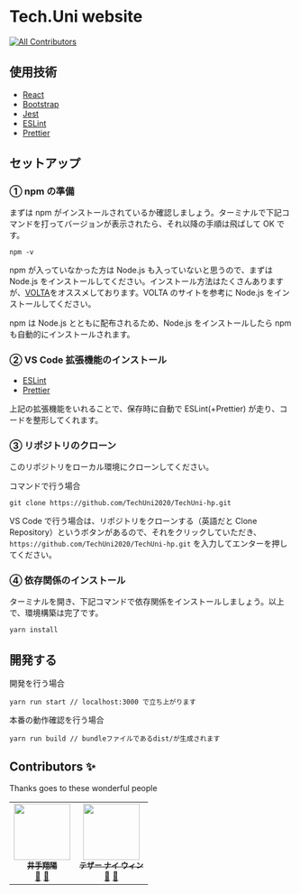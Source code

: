 # Tech.Uni website
<!-- ALL-CONTRIBUTORS-BADGE:START - Do not remove or modify this section -->
[![All Contributors](https://img.shields.io/badge/all_contributors-2-orange.svg?style=flat-square)](#contributors-)
<!-- ALL-CONTRIBUTORS-BADGE:END -->

## 使用技術

- [React](https://ja.reactjs.org/)
- [Bootstrap](https://getbootstrap.jp/)
- [Jest](https://jestjs.io/ja/)
- [ESLint](https://eslint.org/)
- [Prettier](https://prettier.io/)

## セットアップ

### ① npm の準備

まずは npm がインストールされているか確認しましょう。ターミナルで下記コマンドを打ってバージョンが表示されたら、それ以降の手順は飛ばして OK です。

```
npm -v
```

npm が入っていなかった方は Node.js も入っていないと思うので、まずは Node.js をインストールしてください。インストール方法はたくさんありますが、[VOLTA](https://volta.sh/)をオススメしております。VOLTA のサイトを参考に Node.js をインストールしてください。

npm は Node.js とともに配布されるため、Node.js をインストールしたら npm も自動的にインストールされます。

### ② VS Code 拡張機能のインストール

- [ESLint](https://marketplace.visualstudio.com/items?itemName=dbaeumer.vscode-eslint)
- [Prettier](https://marketplace.visualstudio.com/items?itemName=esbenp.prettier-vscode)

上記の拡張機能をいれることで、保存時に自動で ESLint(+Prettier) が走り、コードを整形してくれます。

### ③ リポジトリのクローン

このリポジトリをローカル環境にクローンしてください。

コマンドで行う場合

```
git clone https://github.com/TechUni2020/TechUni-hp.git
```

VS Code で行う場合は、リポジトリをクローンする（英語だと Clone Repository）というボタンがあるので、それをクリックしていただき、`https://github.com/TechUni2020/TechUni-hp.git` を入力してエンターを押してください。

### ④ 依存関係のインストール

ターミナルを開き、下記コマンドで依存関係をインストールしましょう。以上で、環境構築は完了です。

```
yarn install
```

## 開発する

開発を行う場合

```
yarn run start // localhost:3000 で立ち上がります
```

本番の動作確認を行う場合

```
yarn run build // bundleファイルであるdist/が生成されます
```


## Contributors ✨

Thanks goes to these wonderful people

<!-- ALL-CONTRIBUTORS-LIST:START - Do not remove or modify this section -->
<!-- prettier-ignore-start -->
<!-- markdownlint-disable -->
<table>
  <tr>
     <td align="center"><a href="https://twitter.com/shouhi_ide"><img src="https://user-images.githubusercontent.com/63713624/123041698-9f3c9b00-d430-11eb-8faf-e98e27e347db.jpg" width="100px;" alt=""/><br /><sub><b>井手翔陽</b></sub></a><br /><a href="https://github.com/TechUni2020/TechUni-hp/commits?author=shouhi" title="Documentation">📖</a> <a href="#projectManagement-shouhi" title="Project Management">📆</a>
    <td align="center"><a href="https://twitter.com/tayzar133"><img src="https://avatars.githubusercontent.com/u/62434815?v=4" width="100px;" alt=""/><br /><sub><b>テザー ナイ ウィン</b></sub></a><br /><a href="" title="Documentation">📖</a> <a href="#projectManagement-
tayzar-v98" title="Project Management">📆</a>
   
</table>

<!-- markdownlint-restore -->
<!-- prettier-ignore-end -->

<!-- ALL-CONTRIBUTORS-LIST:END -->
